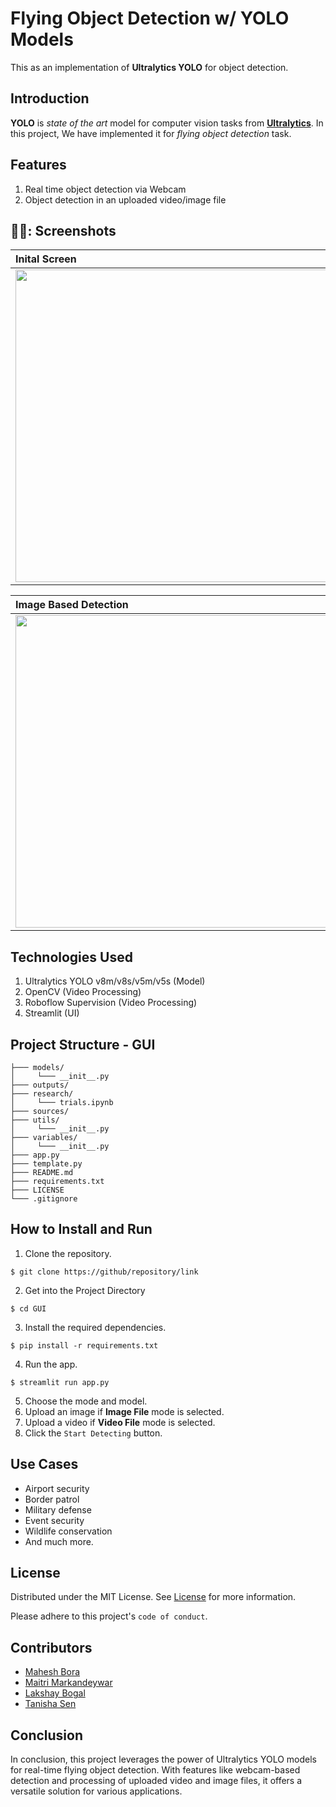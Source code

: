 # Flying Object Detection w/ YOLO Models
This as an implementation of **Ultralytics YOLO** for object detection.
## Introduction
**YOLO** is _state of the art_ model for computer vision tasks from **[Ultralytics](https://www.ultralytics.com)**. In this project, We have implemented it for _flying object detection_ task.
## Features
1. Real time object detection via Webcam
2. Object detection in an uploaded video/image file

## 👨‍💻: Screenshots
<div align="left">
 
| Inital Screen | Choosing Model | 
| :---         |     :---      |       
| <img src="https://github.com/mahesh-bora/Flying-Object-Detection/assets/101460679/871a2184-33db-4865-a8da-cc2ec4cf3ee6" width="500" height="auto" />  | <img src="https://github.com/mahesh-bora/Flying-Object-Detection/assets/101460679/84173db5-549a-48ef-9110-fb922a70c8c9" width="500" height="auto" />    

| Image Based Detection | Video Based Detection | 
| :---         |     :---      | 
 <img src="https://github.com/mahesh-bora/Flying-Object-Detection/assets/101460679/a2d26522-4108-41de-b22f-1646f39f5c74" width="500" height="auto" />    | <img src="https://github.com/mahesh-bora/Flying-Object-Detection/assets/101460679/e1af569a-9474-4cb7-a5ec-3cd9efadbeab" width="500" height="auto" /> 

</div>

## Technologies Used
1. Ultralytics YOLO v8m/v8s/v5m/v5s (Model)
2. OpenCV (Video Processing)
3. Roboflow Supervision (Video Processing)
4. Streamlit (UI)

## Project Structure - GUI
```
├─── models/
│     └─── __init__.py
├─── outputs/
├─── research/
│     └─── trials.ipynb
├─── sources/
├─── utils/
│     └─── __init__.py
├─── variables/
│     └─── __init__.py
├─── app.py
├─── template.py
├─── README.md
├─── requirements.txt
├─── LICENSE
└─── .gitignore
```

## How to Install and Run
1. Clone the repository.
```
$ git clone https://github/repository/link
```
2. Get into the Project Directory
```
$ cd GUI
```
3. Install the required dependencies.
```
$ pip install -r requirements.txt
```
4. Run the app.
```
$ streamlit run app.py
```
5. Choose the mode and model.
6. Upload an image if **Image File** mode is selected.
7. Upload a video if **Video File** mode is selected.
8. Click the ```Start Detecting``` button.

## Use Cases
- Airport security
- Border patrol
- Military defense
- Event security
- Wildlife conservation
- And much more.

## License

Distributed under the MIT License. See [License](https://choosealicense.com/licenses/mit/) for more information.

Please adhere to this project's `code of conduct`.

## Contributors

- [Mahesh Bora](https://www.github.com/mahesh-bora)
- [Maitri Markandeywar](https://www.github.com/Maitrimark26)
- [Lakshay Bogal](https://www.github.com/lakshaybogal)
- [Tanisha Sen](https://www.github.com/Tani-02)


## Conclusion
In conclusion, this project leverages the power of Ultralytics YOLO models 
for real-time flying object detection. With features like webcam-based detection
and processing of uploaded video and image files, it offers a versatile solution for
various applications.

